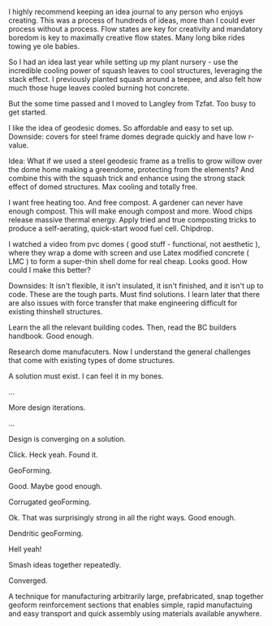 I highly recommend keeping an idea journal to any person who enjoys creating. This was a process of hundreds of ideas, more than I could ever process without a process. Flow states are key for creativity and mandatory boredom is key to maximally creative flow states. Many long bike rides towing ye ole babies.

So I had an idea last year while setting up my plant nursery - use the incredible cooling power of squash leaves to cool structures, leveraging the stack effect. I previously planted squash around a teepee, and also felt how much those huge leaves cooled burning hot concrete. 

But the some time passed and I moved to Langley from Tzfat. Too busy to get started.

I like the idea of geodesic domes. So affordable and easy to set up. Downside: covers for steel frame domes degrade quickly and have low r-value. 

Idea: What if we used a steel geodesic frame as a trellis to grow willow over the dome home making a greendome, protecting from the elements? And combine this with the squash trick and enhance using the strong stack effect of domed structures. Max cooling and totally free. 

I want free heating too. And free compost. A gardener can never have enough compost. This will make enough compost and more. Wood chips release massive thermal energy. Apply tried and true composting tricks to produce a self-aerating, quick-start wood fuel cell. Chipdrop.

I watched a video from pvc domes ( good stuff - functional, not aesthetic ), where they wrap a dome with screen and use Latex modified concrete ( LMC ) to form a super-thin shell dome for real cheap. Looks good. How could I make this better? 

Downsides: It isn't flexible, it isn't insulated, it isn't finished, and it isn't up to code. These are the tough parts. Must find solutions. I learn later that there are also issues with force transfer that make engineering difficult for existing thinshell structures.

Learn the all the relevant building codes. Then, read the BC builders handbook. Good enough. 

Research dome manufacuters. Now I understand the general challenges that come with existing types of dome structures. 

A solution must exist. I can feel it in my bones.

...

More design iterations.

...

Design is converging on a solution.

Click. Heck yeah. Found it.

GeoForming.

Good. Maybe good enough.

Corrugated geoForming.

Ok. That was surprisingly strong in all the right ways. Good enough. 

Dendritic geoForming.

Hell yeah!

Smash ideas together repeatedly.

Converged.

A technique for manufacturing arbitrarily large, prefabricated, snap together geoform reinforcement sections that enables simple, rapid manufactuing and easy transport and quick assembly using materials available anywhere.
